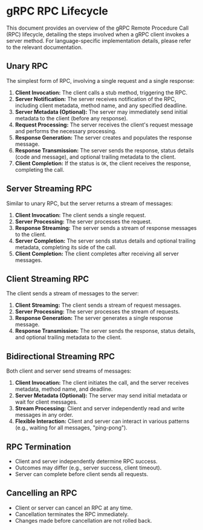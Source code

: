 # gRPC RPC Lifecycle

This document provides an overview of the gRPC Remote Procedure Call (RPC) lifecycle, detailing the steps involved when a gRPC client invokes a server method. For language-specific implementation details, please refer to the relevant documentation.

## Unary RPC

The simplest form of RPC, involving a single request and a single response:

1.  **Client Invocation:** The client calls a stub method, triggering the RPC.
2.  **Server Notification:** The server receives notification of the RPC, including client metadata, method name, and any specified deadline.
3.  **Server Metadata (Optional):** The server may immediately send initial metadata to the client (before any response).
4.  **Request Processing:** The server receives the client's request message and performs the necessary processing.
5.  **Response Generation:** The server creates and populates the response message.
6.  **Response Transmission:** The server sends the response, status details (code and message), and optional trailing metadata to the client.
7.  **Client Completion:** If the status is `OK`, the client receives the response, completing the call.

## Server Streaming RPC

Similar to unary RPC, but the server returns a stream of messages:

1.  **Client Invocation:** The client sends a single request.
2.  **Server Processing:** The server processes the request.
3.  **Response Streaming:** The server sends a stream of response messages to the client.
4.  **Server Completion:** The server sends status details and optional trailing metadata, completing its side of the call.
5.  **Client Completion:** The client completes after receiving all server messages.

## Client Streaming RPC

The client sends a stream of messages to the server:

1.  **Client Streaming:** The client sends a stream of request messages.
2.  **Server Processing:** The server processes the stream of requests.
3.  **Response Generation:** The server generates a single response message.
4.  **Response Transmission:** The server sends the response, status details, and optional trailing metadata to the client.

## Bidirectional Streaming RPC

Both client and server send streams of messages:

1.  **Client Invocation:** The client initiates the call, and the server receives metadata, method name, and deadline.
2.  **Server Metadata (Optional):** The server may send initial metadata or wait for client messages.
3.  **Stream Processing:** Client and server independently read and write messages in any order.
4.  **Flexible Interaction:** Client and server can interact in various patterns (e.g., waiting for all messages, "ping-pong").


## RPC Termination

* Client and server independently determine RPC success.
* Outcomes may differ (e.g., server success, client timeout).
* Server can complete before client sends all requests.

## Cancelling an RPC

* Client or server can cancel an RPC at any time.
* Cancellation terminates the RPC immediately.
* Changes made before cancellation are not rolled back.